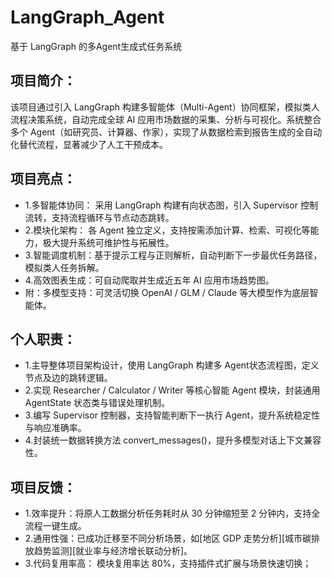 # LangGraph_Agent
基于 LangGraph 的多Agent生成式任务系统
## 项目简介：
  该项目通过引入 LangGraph 构建多智能体（Multi-Agent）协同框架，模拟类人流程决策系统，自动完成全球 AI 应用市场数据的采集、分析与可视化。系统整合多个 Agent（如研究员、计算器、作家），实现了从数据检索到报告生成的全自动化替代流程，显著减少了人工干预成本。
## 项目亮点：
* 1.多智能体协同： 采用 LangGraph 构建有向状态图，引入 Supervisor 控制流转，支持流程循环与节点动态跳转。
* 2.模块化架构： 各 Agent 独立定义，支持按需添加计算、检索、可视化等能力，极大提升系统可维护性与拓展性。
* 3.智能调度机制：基于提示工程与正则解析，自动判断下一步最优任务路径，模拟类人任务拆解。
* 4.高效图表生成：可自动爬取并生成近五年 AI 应用市场趋势图。
* 附：多模型支持：可灵活切换 OpenAI / GLM / Claude 等大模型作为底层智能体。
## 个人职责：
* 1.主导整体项目架构设计，使用 LangGraph 构建多 Agent状态流程图，定义节点及边的跳转逻辑。
* 2.实现 Researcher / Calculator / Writer 等核心智能 Agent 模块，封装通用 AgentState 状态类与错误处理机制。
* 3.编写 Supervisor 控制器，支持智能判断下一执行 Agent，提升系统稳定性与响应准确率。
* 4.封装统一数据转换方法 convert_messages()，提升多模型对话上下文兼容性。
## 项目反馈：
* 1.效率提升：将原人工数据分析任务耗时从 30 分钟缩短至 2 分钟内，支持全流程一键生成。
* 2.通用性强：已成功迁移至不同分析场景，如[地区 GDP 走势分析][城市碳排放趋势监测][就业率与经济增长联动分析]。
* 3.代码复用率高： 模块复用率达 80%，支持插件式扩展与场景快速切换；
